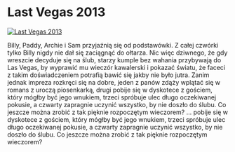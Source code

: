 Last Vegas 2013 
=============
[![Last Vegas 2013 ](http://vidos.pl/images/player.gif)](http://vidos.pl/last-vegas-2013)

 Billy, Paddy, Archie i Sam przyjaźnią się od podstawówki. Z całej czwórki tylko Billy nigdy nie dał się zaciągnąć do ołtarza. Nic więc dziwnego, że gdy wreszcie decyduje się na ślub, starzy kumple bez wahania przybywają do Las Vegas, by wyprawić mu wieczór kawalerski i pokazać światu, że faceci z takim doświadczeniem potrafią bawić się jakby nie było jutra. Zanim jednak impreza rozkręci się na dobre, jeden z panów zdąży wplątać się w romans z uroczą piosenkarką, drugi pobije się w dyskotece z gościem, który mógłby być jego wnukiem, trzeci spróbuje ulec długo oczekiwanej pokusie, a czwarty zapragnie uczynić wszystko, by nie doszło do ślubu. Co jeszcze można zrobić z tak pięknie rozpoczętym wieczorem?   ... pobije się w dyskotece z gościem, który mógłby być jego wnukiem, trzeci spróbuje ulec długo oczekiwanej pokusie, a czwarty zapragnie uczynić wszystko, by nie doszło do ślubu. Co jeszcze można zrobić z tak pięknie rozpoczętym wieczorem?
